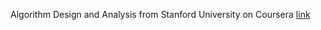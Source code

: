 Algorithm Design and Analysis from Stanford University on Coursera
[link](https://www.coursera.org/learn/algorithm-design-analysis)
